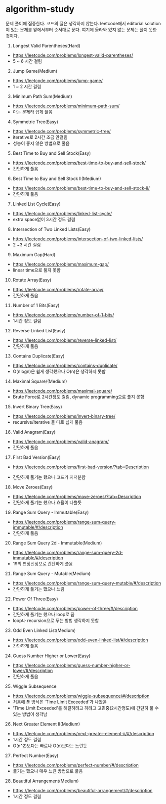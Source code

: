 # algorithm-study
문제 풀이에 집중한다. 코드의 질은 생각하지 않는다.
leetcode에서 editorial solution이 있는 문제를 앞에서부터 순서대로 푼다. 여기에 올라와 있지 않는 문제는 풀지 못한 것이다.

1. Longest Valid Parentheses(Hard)
  * https://leetcode.com/problems/longest-valid-parentheses/
  * 5 ~ 6 시간 걸림

2. Jump Game(Medium)
  * https://leetcode.com/problems/jump-game/
  * 1 ~ 2 시간 걸림

3. Minimum Path Sum(Medium)
  * https://leetcode.com/problems/minimum-path-sum/
  * 아는 문제라 쉽게 풀음

4. Symmetric Tree(Easy)
  * https://leetcode.com/problems/symmetric-tree/
  * iterative로 2시간 조금 안걸림
  * 성능이 좋지 않은 방법으로 풀음

5. Best Time to Buy and Sell Stock(Easy)
  * https://leetcode.com/problems/best-time-to-buy-and-sell-stock/
  * 간단하게 풀음

6. Best Time to Buy and Sell Stock II(Medium)
  * https://leetcode.com/problems/best-time-to-buy-and-sell-stock-ii/
  * 간단하게 풀음

7. Linked List Cycle(Easy)
  * https://leetcode.com/problems/linked-list-cycle/
  * extra space없이 3시간 정도 걸림

8. Intersection of Two Linked Lists(Easy)
  * https://leetcode.com/problems/intersection-of-two-linked-lists/
  * 2 ~3 시간 걸림

9. Maximum Gap(Hard)
  * https://leetcode.com/problems/maximum-gap/
  * linear time으로 풀지 못함

10. Rotate Array(Easy)
  * https://leetcode.com/problems/rotate-array/
  * 간단하게 풀음

11. Number of 1 Bits(Easy)
  * https://leetcode.com/problems/number-of-1-bits/
  * 1시간 정도 걸림

12. Reverse Linked List(Easy)
  * https://leetcode.com/problems/reverse-linked-list/
  * 간단하게 풀음

13. Contains Duplicate(Easy)
  * https://leetcode.com/problems/contains-duplicate/
  * O(nlogn)은 쉽게 생각했으나 O(n)은 생각하지 못함

14. Maximal Square/(Medium)
  * https://leetcode.com/problems/maximal-square/
  * Brute Force로 2시간정도 걸림, dynamic programming으로 풀지 못함

15. Invert Binary Tree(Easy)
  * https://leetcode.com/problems/invert-binary-tree/
  * recursive/iterative 둘 다로 쉽게 풀음

16. Valid Anagram(Easy)
  * https://leetcode.com/problems/valid-anagram/
  * 간단하게 풀음

17. First Bad Version(Easy)
  * https://leetcode.com/problems/first-bad-version/?tab=Description

  * 간단하게 풀기는 했으나 코드가 지저분함

18. Move Zeroes(Easy)
  * https://leetcode.com/problems/move-zeroes/?tab=Description
  * 간단하게 풀기는 했으나 효율이 나쁠듯

19. Range Sum Query - Immutable(Easy)
  * https://leetcode.com/problems/range-sum-query-immutable/#/description
  * 간단하게 풀음

20. Range Sum Query 2d - Immutable(Medium)
  * https://leetcode.com/problems/range-sum-query-2d-immutable/#/description
  * 19의 연장선상으로 간단하게 풀음

21. Range Sum Query - Mutable(Medium)
  * https://leetcode.com/problems/range-sum-query-mutable/#/description
  * 간단하게 풀기는 했으나 느림

22. Power Of Three(Easy)
  * https://leetcode.com/problems/power-of-three/#/description
  * 간단하게 풀기는 했으나 loop로 품
  * loop나 recursion으로 푸는 방법 생각하지 못함

23. Odd Even Linked List(Medium)
  * https://leetcode.com/problems/odd-even-linked-list/#/description<Paste>
  * 간단하게 풀음

24. Guess Number Higher or Lower(Easy)
  * https://leetcode.com/problems/guess-number-higher-or-lower/#/description
  * 간단하게 풀음

25. Wiggle Subsequence
  * https://leetcode.com/problems/wiggle-subsequence/#/description
  * 처음에 푼 방식은 'Time Limit Exceeded'가 나왔음
  * 'Time Limit Exceeded'를 해결하려고 하려고 고민중(2시간정도)에 간단히 풀 수 있는 방법이 생각남 

26. Next Greater Element II(Medium)
  * https://leetcode.com/problems/next-greater-element-ii/#/description
  * 1시간 정도 걸림
  * O(n^2)보다는 빠르나 O(n)보다는 느린듯

27. Perfect Number(Easy)
  * https://leetcode.com/problems/perfect-number/#/description
  * 풀기는 했으나 매우 느린 방법으로 풀음

28. Beautiful Arrangement(Medium)
  * https://leetcode.com/problems/beautiful-arrangement/#/description
  * 1시간 정도 걸림

